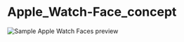 # Apple_Watch-Face_concept

![Sample Apple Watch Faces preview](https://github.com/ArianZargaran/Apple_Watch-Face_concept/preview.png)
